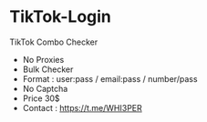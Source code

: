 # TikTok-Login
TikTok Combo Checker
- No Proxies
- Bulk Checker
- Format : user:pass / email:pass / number/pass
- No Captcha
- Price 30$
- Contact : https://t.me/WHI3PER
